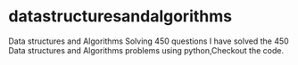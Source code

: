 # datastructuresandalgorithms
Data structures and Algorithms Solving 450 questions
I have solved the 450 Data structures and Algorithms problems using python,Checkout the code.

